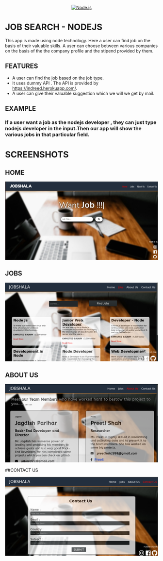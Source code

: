 <p align="center">
  <a href="https://nodejs.org/">
    <img
      alt="Node.js"
      src="https://nodejs.org/static/images/logo-light.svg"
      width="400"
    />
  </a>
</p>

# JOB SEARCH - NODEJS

This app is made using node technology. Here a user can find job on the basis of their valuable skills. A user can choose between various companies on the basis of the the company profile and the stipend provided by them.

## FEATURES

- A user can find the job based on the job type.
- It uses dummy API . The API is provided by https://indreed.herokuapp.com/.
- A user can give their valuable suggestion which we will we get by mail.

## EXAMPLE

### If a user want a job as the nodejs developer , they can just type nodejs developer in the input.Then our app will show the various jobs in that particular field.

# SCREENSHOTS

## HOME

![](screenshots/home.png)

## JOBS

![](screenshots/jobs.png)

## ABOUT US

![](screenshots/about.png)

##CONTACT US

![](screenshots/contact.png)
